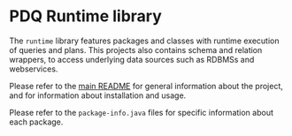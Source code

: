 # PDQ Runtime library

The `runtime` library features packages and classes with runtime execution of queries and plans.
This projects also contains schema and relation wrappers, to access underlying data sources such as RDBMSs and webservices.

Please refer to the [main README](../README.md) for general information about the project, and for information about installation and usage.

Please refer to the `package-info.java` files for specific information about each package.

